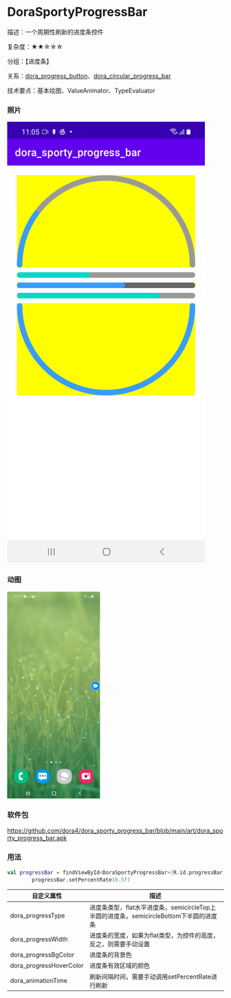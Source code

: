 # DoraSportyProgressBar

描述：一个周期性刷新的进度条控件

复杂度：★★☆☆☆

分组：【进度条】

关系：[dora_progress_button](https://github.com/dora4/dora_progress_button)、[dora_circular_progress_bar](https://github.com/dora4/dora_circular_progress_bar)

技术要点：基本绘图、ValueAnimator、TypeEvaluator

### 照片

![avatar](https://github.com/dora4/dora_sporty_progress_bar/blob/main/art/dora_sporty_progress_bar.jpg)

### 动图

![avatar](https://github.com/dora4/dora_sporty_progress_bar/blob/main/art/dora_sporty_progress_bar.gif)

### 软件包

https://github.com/dora4/dora_sporty_progress_bar/blob/main/art/dora_sporty_progress_bar.apk

### 用法

```kotlin
val progressBar = findViewById<DoraSportyProgressBar>(R.id.progressBar)
        progressBar.setPercentRate(0.5f)
```

| 自定义属性              | 描述                                                         |
| ----------------------- | ------------------------------------------------------------ |
| dora_progressType       | 进度条类型，flat水平进度条，semicircleTop上半圆的进度条，semicircleBottom下半圆的进度条 |
| dora_progressWidth      | 进度条的宽度，如果为flat类型，为控件的高度，反之，则需要手动设置 |
| dora_progressBgColor    | 进度条的背景色                                               |
| dora_progressHoverColor | 进度条有效区域的颜色                                         |
| dora_animationTime      | 刷新间隔时间，需要手动调用setPercentRate进行刷新             |

